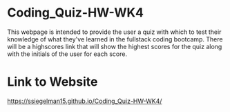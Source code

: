 # Coding_Quiz-HW-WK4

This webpage is intended to provide the user a quiz with which to test their knowledge of what they've learned in the fullstack coding bootcamp. There will be a highscores link that will show the highest scores for the quiz along with the initials of the user for each score.

# Link to Website
https://ssiegelman15.github.io/Coding_Quiz-HW-WK4/

